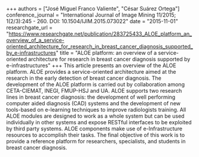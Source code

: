 +++
authors = ["José Miguel Franco Valiente", "César Suárez Ortega"]
conference_journal = "International Journal of Image Mining 11/2015; 1(2/3):245 - 260. DOI: 10.1504/IJIM.2015.073022"
date = "2015-11-01"
researchgate_url = "https://www.researchgate.net/publication/283725433_ALOE_platform_an_overview_of_a_service-oriented_architecture_for_research_in_breast_cancer_diagnosis_supported_by_e-infrastructures"
title = "ALOE platform: an overview of a service-oriented architecture for research in breast cancer diagnosis supported by e-infrastructures"
+++
This article presents an overview of the ALOE platform. ALOE provides a service-oriented architecture aimed at the research in the early detection of breast cancer diagnosis. The development of the ALOE platform is carried out by collaboration among CETA-CIEMAT, INEGI, FMUP-HSJ and UA. ALOE supports two research lines in breast cancer diagnosis: the development of well performing computer aided diagnosis (CAD) systems and the development of new tools-based on e-learning techniques to improve radiologists training. All ALOE modules are designed to work as a whole system but can be used individually in other systems and expose RESTful interfaces to be exploited by third party systems. ALOE components make use of e-Infrastructure resources to accomplish their tasks. The final objective of this work is to provide a reference platform for researchers, specialists, and students in breast cancer diagnosis.
